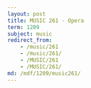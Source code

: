 ```yaml
---
layout: post
title: MUSIC 261 - Opera
term: 1209
subject: music
redirect_from:
    - /music/261
    - /music/261/
    - /MUSIC/261
    - /MUSIC/261/
md: /mdf/1209/music261/
---
```


